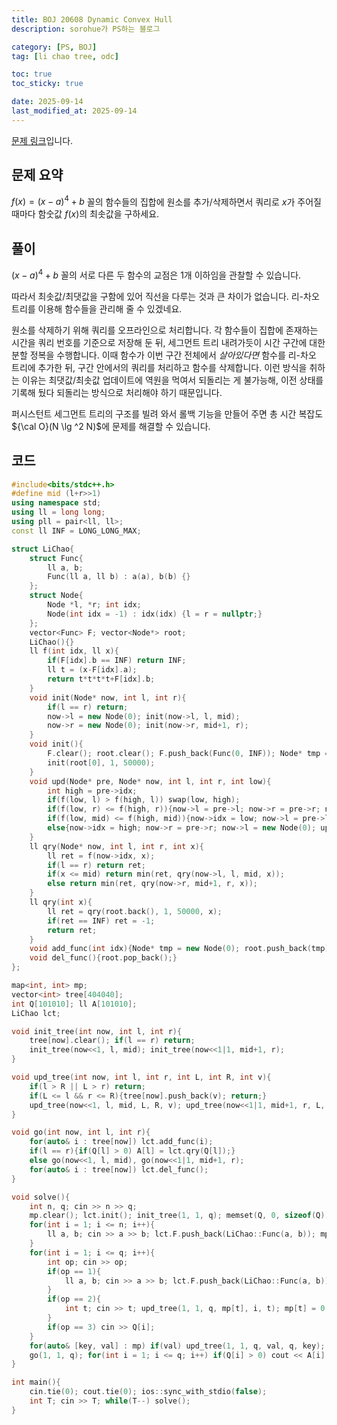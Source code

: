 ```yaml
---
title: BOJ 20608 Dynamic Convex Hull
description: sorohue가 PS하는 블로그

category: [PS, BOJ]
tag: [li chao tree, odc]

toc: true
toc_sticky: true

date: 2025-09-14
last_modified_at: 2025-09-14
---
```


[문제 링크](https://boj.kr/20608)입니다.

## 문제 요약

$f(x) = (x-a)^4 + b$ 꼴의 함수들의 집합에 원소를 추가/삭제하면서 쿼리로 $x$가 주어질 때마다 함숫값 $f(x)$의 최솟값을 구하세요.

## 풀이

$(x-a)^4 + b$ 꼴의 서로 다른 두 함수의 교점은 1개 이하임을 관찰할 수 있습니다.

따라서 최솟값/최댓값을 구함에 있어 직선을 다루는 것과 큰 차이가 없습니다. 리-차오 트리를 이용해 함수들을 관리해 줄 수 있겠네요.

원소를 삭제하기 위해 쿼리를 오프라인으로 처리합니다. 각 함수들이 집합에 존재하는 시간을 쿼리 번호를 기준으로 저장해 둔 뒤, 세그먼트 트리 내려가듯이 시간 구간에 대한 분할 정복을 수행합니다. 이때 함수가 이번 구간 전체에서 *살아있다면* 함수를 리-차오 트리에 추가한 뒤, 구간 안에서의 쿼리를 처리하고 함수를 삭제합니다. 이런 방식을 취하는 이유는 최댓값/최솟값 업데이트에 역원을 먹여서 되돌리는 게 불가능해, 이전 상태를 기록해 뒀다 되돌리는 방식으로 처리해야 하기 때문입니다.

퍼시스턴트 세그먼트 트리의 구조를 빌려 와서 롤백 기능을 만들어 주면 총 시간 복잡도 ${\cal O}(N \lg ^2 N)$에 문제를 해결할 수 있습니다.

## 코드

```cpp
#include<bits/stdc++.h>
#define mid (l+r>>1)
using namespace std;
using ll = long long;
using pll = pair<ll, ll>;
const ll INF = LONG_LONG_MAX;

struct LiChao{
	struct Func{
		ll a, b;
		Func(ll a, ll b) : a(a), b(b) {}
	};
	struct Node{
		Node *l, *r; int idx;
		Node(int idx = -1) : idx(idx) {l = r = nullptr;}
	};
	vector<Func> F; vector<Node*> root;
	LiChao(){}
	ll f(int idx, ll x){
		if(F[idx].b == INF) return INF;
		ll t = (x-F[idx].a);
		return t*t*t*t+F[idx].b;
	}
	void init(Node* now, int l, int r){
		if(l == r) return;
		now->l = new Node(0); init(now->l, l, mid);
		now->r = new Node(0); init(now->r, mid+1, r);
	}
	void init(){
		F.clear(); root.clear(); F.push_back(Func(0, INF)); Node* tmp = new Node(0); root.push_back(tmp);
		init(root[0], 1, 50000);
	}
	void upd(Node* pre, Node* now, int l, int r, int low){
		int high = pre->idx;
		if(f(low, l) > f(high, l)) swap(low, high);
		if(f(low, r) <= f(high, r)){now->l = pre->l; now->r = pre->r; now->idx = low; return;}
		if(f(low, mid) <= f(high, mid)){now->idx = low; now->l = pre->l; now->r = new Node(0); upd(pre->r, now->r, mid+1, r, high);}
		else{now->idx = high; now->r = pre->r; now->l = new Node(0); upd(pre->l, now->l, l, mid, low);}
	}
	ll qry(Node* now, int l, int r, int x){
		ll ret = f(now->idx, x);
		if(l == r) return ret;
		if(x <= mid) return min(ret, qry(now->l, l, mid, x));
		else return min(ret, qry(now->r, mid+1, r, x));
	}
	ll qry(int x){
		ll ret = qry(root.back(), 1, 50000, x);
		if(ret == INF) ret = -1;
		return ret;
	}
	void add_func(int idx){Node* tmp = new Node(0); root.push_back(tmp); upd(root[root.size()-2], root.back(), 1, 50000, idx);}
	void del_func(){root.pop_back();}
};

map<int, int> mp;
vector<int> tree[404040];
int Q[101010]; ll A[101010];
LiChao lct;

void init_tree(int now, int l, int r){
	tree[now].clear(); if(l == r) return;
	init_tree(now<<1, l, mid); init_tree(now<<1|1, mid+1, r);
}

void upd_tree(int now, int l, int r, int L, int R, int v){
	if(l > R || L > r) return;
	if(L <= l && r <= R){tree[now].push_back(v); return;}
	upd_tree(now<<1, l, mid, L, R, v); upd_tree(now<<1|1, mid+1, r, L, R, v);
}

void go(int now, int l, int r){
	for(auto& i : tree[now]) lct.add_func(i);
	if(l == r){if(Q[l] > 0) A[l] = lct.qry(Q[l]);}
	else go(now<<1, l, mid), go(now<<1|1, mid+1, r);
	for(auto& i : tree[now]) lct.del_func();
}

void solve(){
	int n, q; cin >> n >> q;
	mp.clear(); lct.init(); init_tree(1, 1, q); memset(Q, 0, sizeof(Q));
	for(int i = 1; i <= n; i++){
		ll a, b; cin >> a >> b; lct.F.push_back(LiChao::Func(a, b)); mp[i] = 1;
	}
	for(int i = 1; i <= q; i++){
		int op; cin >> op;
		if(op == 1){
			ll a, b; cin >> a >> b; lct.F.push_back(LiChao::Func(a, b)); n++; mp[n] = i;
		}
		if(op == 2){
			int t; cin >> t; upd_tree(1, 1, q, mp[t], i, t); mp[t] = 0;
		}
		if(op == 3) cin >> Q[i];
	}
	for(auto& [key, val] : mp) if(val) upd_tree(1, 1, q, val, q, key);
	go(1, 1, q); for(int i = 1; i <= q; i++) if(Q[i] > 0) cout << A[i] << '\n';
}

int main(){
	cin.tie(0); cout.tie(0); ios::sync_with_stdio(false);
	int T; cin >> T; while(T--) solve();
}
```